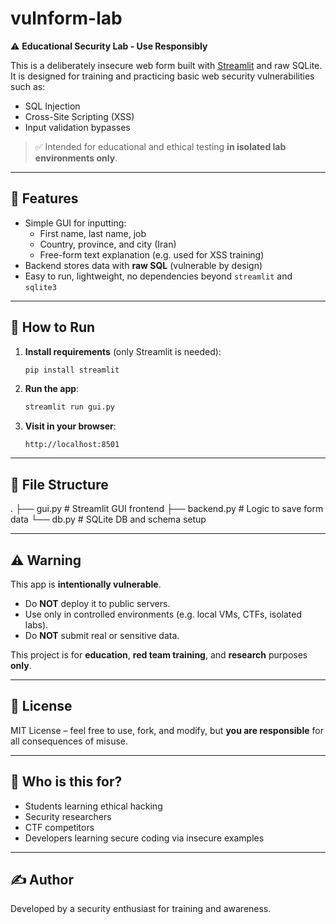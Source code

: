 # vulnform-lab

⚠️ **Educational Security Lab - Use Responsibly**

This is a deliberately insecure web form built with [Streamlit](https://streamlit.io) and raw SQLite. It is designed for training and practicing basic web security vulnerabilities such as:

- SQL Injection
- Cross-Site Scripting (XSS)
- Input validation bypasses

> ✅ Intended for educational and ethical testing **in isolated lab environments only**.

---

## 🧩 Features

- Simple GUI for inputting:
  - First name, last name, job
  - Country, province, and city (Iran)
  - Free-form text explanation (e.g. used for XSS training)
- Backend stores data with **raw SQL** (vulnerable by design)
- Easy to run, lightweight, no dependencies beyond `streamlit` and `sqlite3`

---

## 🚀 How to Run

1. **Install requirements** (only Streamlit is needed):
    ```bash
    pip install streamlit
    ```

2. **Run the app**:
    ```bash
    streamlit run gui.py
    ```

3. **Visit in your browser**:
    ```
    http://localhost:8501
    ```

---

## 📂 File Structure

.
├── gui.py # Streamlit GUI frontend
├── backend.py # Logic to save form data
└── db.py # SQLite DB and schema setup


---

## ⚠️ Warning

This app is **intentionally vulnerable**.

- Do **NOT** deploy it to public servers.
- Use only in controlled environments (e.g. local VMs, CTFs, isolated labs).
- Do **NOT** submit real or sensitive data.

This project is for **education**, **red team training**, and **research** purposes **only**.

---

## 📜 License

MIT License – feel free to use, fork, and modify, but **you are responsible** for all consequences of misuse.

---

## 🙋 Who is this for?

- Students learning ethical hacking
- Security researchers
- CTF competitors
- Developers learning secure coding via insecure examples

---

## ✍️ Author

Developed by a security enthusiast for training and awareness.
